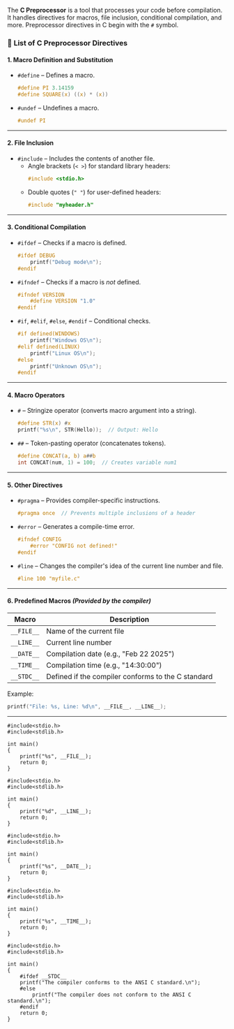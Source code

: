 The **C Preprocessor** is a tool that processes your code before compilation. It handles directives for macros, file inclusion, conditional compilation, and more. Preprocessor directives in C begin with the `#` symbol.

### 📄 **List of C Preprocessor Directives**

#### 1. **Macro Definition and Substitution**
- `#define` – Defines a macro.
  ```c
  #define PI 3.14159
  #define SQUARE(x) ((x) * (x))
  ```
- `#undef` – Undefines a macro.
  ```c
  #undef PI
  ```

---

#### 2. **File Inclusion**
- `#include` – Includes the contents of another file.
  - Angle brackets (`< >`) for standard library headers:
    ```c
    #include <stdio.h>
    ```
  - Double quotes (`" "`) for user-defined headers:
    ```c
    #include "myheader.h"
    ```

---

#### 3. **Conditional Compilation**
- `#ifdef` – Checks if a macro is defined.
  ```c
  #ifdef DEBUG
      printf("Debug mode\n");
  #endif
  ```

- `#ifndef` – Checks if a macro is *not* defined.
  ```c
  #ifndef VERSION
      #define VERSION "1.0"
  #endif
  ```

- `#if`, `#elif`, `#else`, `#endif` – Conditional checks.
  ```c
  #if defined(WINDOWS)
      printf("Windows OS\n");
  #elif defined(LINUX)
      printf("Linux OS\n");
  #else
      printf("Unknown OS\n");
  #endif
  ```

---

#### 4. **Macro Operators**
- `#` – Stringize operator (converts macro argument into a string).
  ```c
  #define STR(x) #x
  printf("%s\n", STR(Hello));  // Output: Hello
  ```

- `##` – Token-pasting operator (concatenates tokens).
  ```c
  #define CONCAT(a, b) a##b
  int CONCAT(num, 1) = 100;  // Creates variable num1
  ```

---

#### 5. **Other Directives**
- `#pragma` – Provides compiler-specific instructions.
  ```c
  #pragma once  // Prevents multiple inclusions of a header
  ```

- `#error` – Generates a compile-time error.
  ```c
  #ifndef CONFIG
      #error "CONFIG not defined!"
  #endif
  ```

- `#line` – Changes the compiler's idea of the current line number and file.
  ```c
  #line 100 "myfile.c"
  ```

---

#### 6. **Predefined Macros** *(Provided by the compiler)*
| **Macro** | **Description** |
|-----------|-----------------|
| `__FILE__` | Name of the current file |
| `__LINE__` | Current line number |
| `__DATE__` | Compilation date (e.g., "Feb 22 2025") |
| `__TIME__` | Compilation time (e.g., "14:30:00") |
| `__STDC__` | Defined if the compiler conforms to the C standard |

Example:
```c
printf("File: %s, Line: %d\n", __FILE__, __LINE__);
```

---

```
#include<stdio.h>
#include<stdlib.h>

int main()
{
    printf("%s", __FILE__);
    return 0;
}
```

```
#include<stdio.h>
#include<stdlib.h>

int main()
{
    printf("%d", __LINE__);
    return 0;
}
```

```
#include<stdio.h>
#include<stdlib.h>

int main()
{
    printf("%s", __DATE__);
    return 0;
}
```

```
#include<stdio.h>
#include<stdlib.h>

int main()
{
    printf("%s", __TIME__);
    return 0;
}
```

```
#include<stdio.h>
#include<stdlib.h>

int main()
{
    #ifdef __STDC__
    printf("The compiler conforms to the ANSI C standard.\n");
    #else
        printf("The compiler does not conform to the ANSI C standard.\n");
    #endif
    return 0;
}
```
